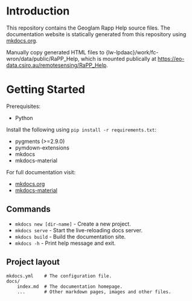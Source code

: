 # Introduction
This repository contains the Geoglam Rapp Help source files. The documentation website is statically generated from this repository using [mkdocs.org](https://www.mkdocs.org).

Manually copy generated HTML files to {lw-lpdaac}/work/fc-wron/data/public/RaPP_Help, which is mounted publically at https://eo-data.csiro.au/remotesensing/RaPP_Help.

# Getting Started
Prerequisites:
* Python

Install the following using `pip install -r requirements.txt`:
* pygments (>=2.9.0)
* pymdown-extensions
* mkdocs
* mkdocs-material

For full documentation visit:
  * [mkdocs.org](https://www.mkdocs.org)
  * [mkdocs-material](https://squidfunk.github.io/mkdocs-material/)

## Commands

* `mkdocs new [dir-name]` - Create a new project.
* `mkdocs serve` - Start the live-reloading docs server.
* `mkdocs build` - Build the documentation site.
* `mkdocs -h` - Print help message and exit.

## Project layout

    mkdocs.yml    # The configuration file.
    docs/
        index.md  # The documentation homepage.
        ...       # Other markdown pages, images and other files.
